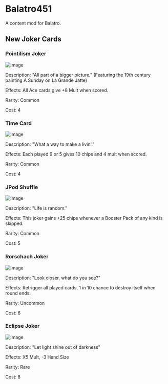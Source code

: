 # Balatro451
 A content mod for Balatro.

 ## New Joker Cards
 ### Pointilism Joker
 ![image](https://github.com/user-attachments/assets/6de557e0-0cdb-4a70-8b19-1594cc1c5329)
 
 Description: "All part of a bigger picture." (Featuring the 19th century painting A Sunday on La Grande Jatte)
 
 Effects: All Ace cards give +8 Mult when scored.
 
 Rarity: Common
 
 Cost: 4

 ### Time Card
 ![image](https://github.com/user-attachments/assets/ffbdab5e-032c-4864-a2b6-2614e3e80641)
 
 Description: "What a way to make a livin'."
 
 Effects: Each played 9 or 5 gives 10 chips and 4 mult when scored.
 
 Rarity: Common
 
 Cost: 4

 ### JPod Shuffle
 ![image](https://github.com/user-attachments/assets/6bf38d45-d645-48c1-a7b5-e69f90f97917)
 
 Description: "Life is random."
 
 Effects: This joker gains +25 chips whenever a Booster Pack of any kind is skipped.
 
 Rarity: Common
 
 Cost: 5


 ### Rorschach Joker
 ![image](https://github.com/user-attachments/assets/7ded319d-3278-4bd2-a051-89c9bd310ef2)
 
 Description: "Look closer, what do you see?"
 
 Effects: Retrigger all played cards, 1 in 10 chance to destroy itself when round ends.
 
 Rarity: Uncommon
 
 Cost: 6


 ### Eclipse Joker
 ![image](https://github.com/user-attachments/assets/c8a2d499-aafa-4394-a514-1f06e6f10ad4)
 
 Description: "Let light shine out of darkness"
 
 Effects: X5 Mult, -3 Hand Size
 
 Rarity: Rare
 
 Cost: 8

 
